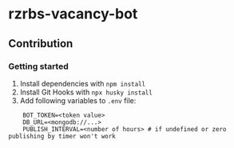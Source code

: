 # rzrbs-vacancy-bot

## Contribution

### Getting started

1. Install dependencies with `npm install`
2. Install Git Hooks with `npx husky install`
3. Add following variables to `.env` file:

```
    BOT_TOKEN=<token value>
    DB_URL=<mongodb://...>
    PUBLISH_INTERVAL=<number of hours> # if undefined or zero publishing by timer won't work
```
